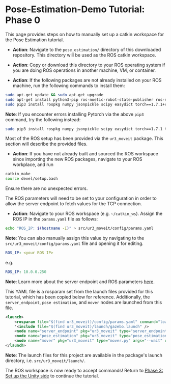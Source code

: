 # Pose-Estimation-Demo Tutorial: Phase 0

This page provides steps on how to manually set up a catkin workspace for the Pose Estimation tutorial.

* **Action**: Navigate to the `pose_estimation/` directory of this downloaded repository. This directory will be used as the ROS catkin workspace.

* **Action**: Copy or download this directory to your ROS operating system if you are doing ROS operations in another machine, VM, or container.

* **Action**: If the following packages are not already installed on your ROS machine, run the following commands to install them:

```bash
sudo apt-get update && sudo apt-get upgrade
sudo apt-get install python3-pip ros-noetic-robot-state-publisher ros-noetic-moveit ros-noetic-rosbridge-suite ros-noetic-joy ros-noetic-ros-control ros-noetic-ros-controllers ros-noetic-tf* ros-noetic-gazebo-ros-pkgs ros-noetic-joint-state-publisher
sudo pip3 install rospkg numpy jsonpickle scipy easydict torch==1.7.1+cu101 torchvision==0.8.2+cu101 torchaudio==0.7.2 -f https://download.pytorch.org/whl/torch_stable.html
```

**Note**: If you encounter errors installing Pytorch via the above `pip3` command, try the following instead:

```bash 
sudo pip3 install rospkg numpy jsonpickle scipy easydict torch==1.7.1 torchvision==0.8.2 torchaudio==0.7.2 -f https://download.pytorch.org/whl/torch_stable.html
```

Most of the ROS setup has been provided via the `ur3_moveit` package. This section will describe the provided files.

* **Action**: If you have not already built and sourced the ROS workspace since importing the new ROS packages, navigate to your ROS workplace, and run 

```bash 
catkin_make
source devel/setup.bash
```

Ensure there are no unexpected errors.

The ROS parameters will need to be set to your configuration in order to allow the server endpoint to fetch values for the TCP connection. 

* **Action**: Navigate to your ROS workspace (e.g. `~/catkin_ws`). Assign the ROS IP in the `params.yaml` file as follows:

```bash
echo "ROS_IP: $(hostname -I)" > src/ur3_moveit/config/params.yaml
```

**Note**: You can also manually assign this value by navigating to the `src/ur3_moveit/config/params.yaml` file and opening it for editing.

```yaml
ROS_IP: <your ROS IP>
```
e.g.

```yaml
ROS_IP: 10.0.0.250
```
**Note**: Learn more about the server endpoint and ROS parameters [here](https://github.com/Unity-Technologies/Unity-Robotics-Hub/blob/main/tutorials/ros_unity_integration/server_endpoint.md).

This YAML file is a rosparam set from the launch files provided for this tutorial, which has been copied below for reference. Additionally, the `server_endpoint`, `pose estimation`, and `mover` nodes are launched from this file.

```xml
<launch>
    <rosparam file="$(find ur3_moveit)/config/params.yaml" command="load"/>
    '<include file="$(find ur3_moveit)/launch/gazebo.launch" />
    <node name="server_endpoint" pkg="ur3_moveit" type="server_endpoint.py" args="--wait" output="screen" respawn="true" />
    <node name="pose_estimation" pkg="ur3_moveit" type="pose_estimation_script.py" args="--wait" output="screen"/>
    <node name="mover" pkg="ur3_moveit" type="mover.py" args="--wait" output="screen" respawn="true" respawn_delay="2.0"/>
</launch>
```

**Note**: The launch files for this project are available in the package's launch directory, i.e. `src/ur3_moveit/launch/`.

The ROS workspace is now ready to accept commands! Return to [Phase 3: Set up the Unity side](3_pick_and_place.md#step-3-set-up-the-unity-side) to continue the tutorial.